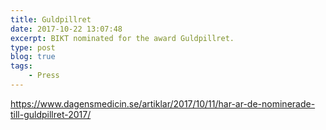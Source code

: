 ```yaml
---
title: Guldpillret
date: 2017-10-22 13:07:48
excerpt: BIKT nominated for the award Guldpillret.
type: post
blog: true
tags:
    - Press
---
```

https://www.dagensmedicin.se/artiklar/2017/10/11/har-ar-de-nominerade-till-guldpillret-2017/
